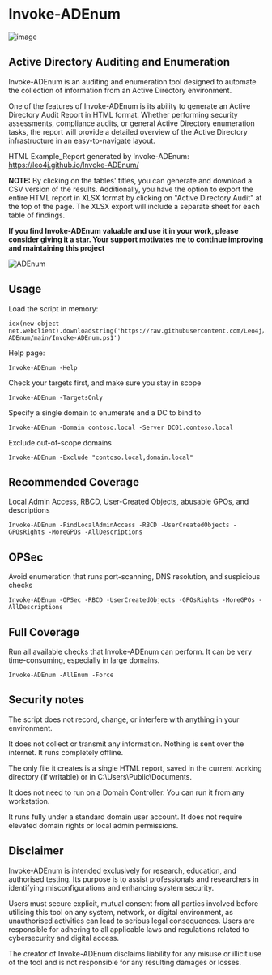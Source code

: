 # Invoke-ADEnum
![image](https://github.com/user-attachments/assets/e8e96a87-8d9c-4397-83fa-67d4b32712c7)


## Active Directory Auditing and Enumeration
Invoke-ADEnum is an auditing and enumeration tool designed to automate the collection of information from an Active Directory environment.

One of the features of Invoke-ADEnum is its ability to generate an Active Directory Audit Report in HTML format. Whether performing security assessments, compliance audits, or general Active Directory enumeration tasks, the report will provide a detailed overview of the Active Directory infrastructure in an easy-to-navigate layout.

HTML Example_Report generated by Invoke-ADEnum: https://leo4j.github.io/Invoke-ADEnum/

**NOTE:** By clicking on the tables' titles, you can generate and download a CSV version of the results. Additionally, you have the option to export the entire HTML report in XLSX format by clicking on "Active Directory Audit" at the top of the page. The XLSX export will include a separate sheet for each table of findings.

**If you find Invoke-ADEnum valuable and use it in your work, please consider giving it a star. Your support motivates me to continue improving and maintaining this project**

![ADEnum](https://github.com/Leo4j/Invoke-ADEnum/assets/61951374/67527c9b-330b-4437-8d4d-7b7d5742607e)

## Usage

Load the script in memory:
  
```
iex(new-object net.webclient).downloadstring('https://raw.githubusercontent.com/Leo4j/Invoke-ADEnum/main/Invoke-ADEnum.ps1')
```

Help page:

```
Invoke-ADEnum -Help
```

Check your targets first, and make sure you stay in scope

```
Invoke-ADEnum -TargetsOnly
```

Specify a single domain to enumerate and a DC to bind to

```
Invoke-ADEnum -Domain contoso.local -Server DC01.contoso.local
```

Exclude out-of-scope domains

```
Invoke-ADEnum -Exclude "contoso.local,domain.local"
```

## Recommended Coverage

Local Admin Access, RBCD, User-Created Objects, abusable GPOs, and descriptions

```
Invoke-ADEnum -FindLocalAdminAccess -RBCD -UserCreatedObjects -GPOsRights -MoreGPOs -AllDescriptions
```

## OPSec

Avoid enumeration that runs port-scanning, DNS resolution, and suspicious checks

```
Invoke-ADEnum -OPSec -RBCD -UserCreatedObjects -GPOsRights -MoreGPOs -AllDescriptions
```

## Full Coverage

Run all available checks that Invoke-ADEnum can perform. It can be very time-consuming, especially in large domains.

```
Invoke-ADEnum -AllEnum -Force
```

## Security notes

The script does not record, change, or interfere with anything in your environment.

It does not collect or transmit any information. Nothing is sent over the internet. It runs completely offline.

The only file it creates is a single HTML report, saved in the current working directory (if writable) or in C:\Users\Public\Documents.

It does not need to run on a Domain Controller. You can run it from any workstation.

It runs fully under a standard domain user account. It does not require elevated domain rights or local admin permissions.

## Disclaimer

Invoke-ADEnum is intended exclusively for research, education, and authorised testing. Its purpose is to assist professionals and researchers in identifying misconfigurations and enhancing system security. 

Users must secure explicit, mutual consent from all parties involved before utilising this tool on any system, network, or digital environment, as unauthorised activities can lead to serious legal consequences. Users are responsible for adhering to all applicable laws and regulations related to cybersecurity and digital access.

The creator of Invoke-ADEnum disclaims liability for any misuse or illicit use of the tool and is not responsible for any resulting damages or losses.
